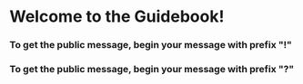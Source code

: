 # Welcome to the Guidebook!
### To get the public message, begin your message with prefix "!"
### To get the public message, begin your message with prefix "?"
